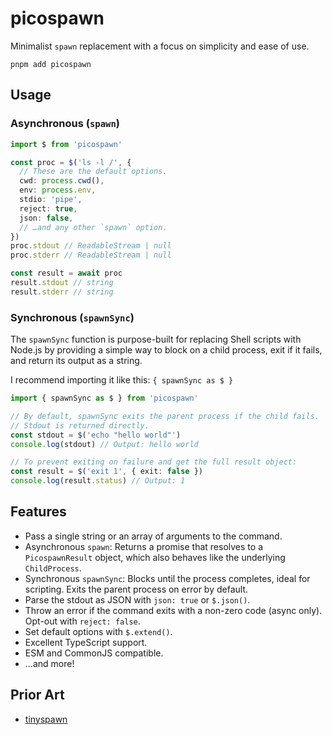 # picospawn

Minimalist `spawn` replacement with a focus on simplicity and ease of use.

```
pnpm add picospawn
```

## Usage

### Asynchronous (`spawn`)

```ts
import $ from 'picospawn'

const proc = $('ls -l /', {
  // These are the default options.
  cwd: process.cwd(),
  env: process.env,
  stdio: 'pipe',
  reject: true,
  json: false,
  // …and any other `spawn` option.
})
proc.stdout // ReadableStream | null
proc.stderr // ReadableStream | null

const result = await proc
result.stdout // string
result.stderr // string
```

### Synchronous (`spawnSync`)

The `spawnSync` function is purpose-built for replacing Shell scripts with Node.js by providing a simple way to block on a child process, exit if it fails, and return its output as a string.

I recommend importing it like this: `{ spawnSync as $ }`

```ts
import { spawnSync as $ } from 'picospawn'

// By default, spawnSync exits the parent process if the child fails.
// Stdout is returned directly.
const stdout = $('echo "hello world"')
console.log(stdout) // Output: hello world

// To prevent exiting on failure and get the full result object:
const result = $('exit 1', { exit: false })
console.log(result.status) // Output: 1
```

## Features

- Pass a single string or an array of arguments to the command.
- Asynchronous `spawn`: Returns a promise that resolves to a `PicospawnResult` object, which also behaves like the underlying `ChildProcess`.
- Synchronous `spawnSync`: Blocks until the process completes, ideal for scripting. Exits the parent process on error by default.
- Parse the stdout as JSON with `json: true` or `$.json()`.
- Throw an error if the command exits with a non-zero code (async only). Opt-out with `reject: false`.
- Set default options with `$.extend()`.
- Excellent TypeScript support.
- ESM and CommonJS compatible.
- …and more!

## Prior Art

- [tinyspawn](https://github.com/microlinkhq/tinyspawn)
